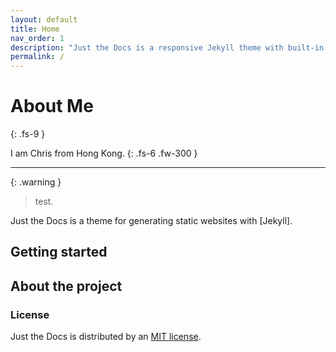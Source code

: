 ```yaml
---
layout: default
title: Home
nav_order: 1
description: "Just the Docs is a responsive Jekyll theme with built-in search that is easily customizable and hosted on GitHub Pages."
permalink: /
---
```


# About Me
{: .fs-9 }

I am Chris from Hong Kong.
{: .fs-6 .fw-300 }

---

{: .warning }
> test.

Just the Docs is a theme for generating static websites with [Jekyll]. 

## Getting started

## About the project

### License

Just the Docs is distributed by an [MIT license](https://github.com/just-the-docs/just-the-docs/tree/main/LICENSE.txt).